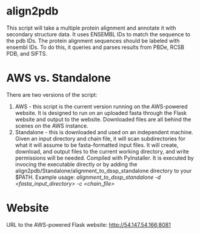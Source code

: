 # align2pdb
This script will take a multiple protein alignment and annotate it with secondary structure data.  It uses ENSEMBL IDs to match the sequence to the pdb IDs. The protein alignment sequences should be labeled with ensembl IDs.  To do this, it queries and parses results from PBDe, RCSB PDB, and SIFTS.  

# AWS vs. Standalone
There are two versions of the script:
1. AWS - this script is the current version running on the AWS-powered website.  It is designed to run on an uploaded fasta through the Flask website and output to the website.  Downloaded files are all behind the scenes on the AWS instance.
2. Standalone - this is downloaded and used on an independent machine.  Given an input directory and chain file, it will scan subdirectories for what it will assume to be fasta-formatted input files.  It will create, download, and output files to the current working directory, and write permissions will be needed.  Compiled with PyInstaller.  It is executed by invocing the executable directly or by adding the align2pdb/Standalone/alignment_to_dssp_standalone directory to your $PATH.  Example usage: _alignment_to_dssp_standalone -d <fasta_input_directory> -c <chain_file>_

# Website
URL to the AWS-powered Flask website:
http://54.147.54.166:8081


